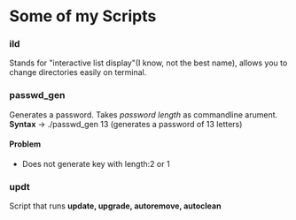 # Some of my Scripts

### ild 
Stands for "interactive list display"(I know, not the best name), allows you to change directories easily on terminal.

### passwd_gen
Generates a password. Takes *password length* as commandline arument. \
**Syntax** -> ./passwd_gen 13 (generates a password of 13 letters)

#### Problem
- Does not generate key with length:2 or 1

### updt
Script that runs **update, upgrade, autoremove, autoclean**
